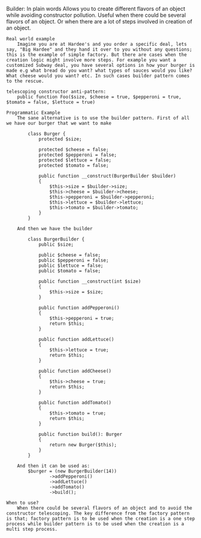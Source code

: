 Builder:
    In plain words
        Allows you to create different flavors of an object while avoiding constructor pollution. Useful when there could be several flavors of an object. Or when there are a lot of steps involved in creation of an object.

    Real world example
        Imagine you are at Hardee's and you order a specific deal, lets say, "Big Hardee" and they hand it over to you without any questions; this is the example of simple factory. But there are cases when the creation logic might involve more steps. For example you want a customized Subway deal, you have several options in how your burger is made e.g what bread do you want? what types of sauces would you like? What cheese would you want? etc. In such cases builder pattern comes to the rescue.

    telescoping constructor anti-pattern:
        public function Foo($size, $cheese = true, $pepperoni = true, $tomato = false, $lettuce = true)

    Programmatic Example
        The sane alternative is to use the builder pattern. First of all we have our burger that we want to make

            class Burger {
                protected $size;

                protected $cheese = false;
                protected $pepperoni = false;
                protected $lettuce = false;
                protected $tomato = false;

                public function __construct(BurgerBuilder $builder)
                {
                    $this->size = $builder->size;
                    $this->cheese = $builder->cheese;
                    $this->pepperoni = $builder->pepperoni;
                    $this->lettuce = $builder->lettuce;
                    $this->tomato = $builder->tomato;
                }
            }

        And then we have the builder

            class BurgerBuilder {
                public $size;

                public $cheese = false;
                public $pepperoni = false;
                public $lettuce = false;
                public $tomato = false;

                public function __construct(int $size)
                {
                    $this->size = $size;
                }

                public function addPepperoni()
                {
                    $this->pepperoni = true;
                    return $this;
                }

                public function addLettuce()
                {
                    $this->lettuce = true;
                    return $this;
                }

                public function addCheese()
                {
                    $this->cheese = true;
                    return $this;
                }

                public function addTomato()
                {
                    $this->tomato = true;
                    return $this;
                }

                public function build(): Burger
                {
                    return new Burger($this);
                }
            }

        And then it can be used as:
            $burger = (new BurgerBuilder(14))
                    ->addPepperoni()
                    ->addLettuce()
                    ->addTomato()
                    ->build();

    When to use?
        When there could be several flavors of an object and to avoid the constructor telescoping. The key difference from the factory pattern is that; factory pattern is to be used when the creation is a one step process while builder pattern is to be used when the creation is a multi step process.













